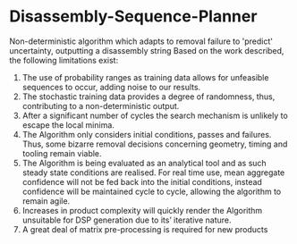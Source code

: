 # Disassembly-Sequence-Planner
Non-deterministic algorithm which adapts to removal failure to 'predict' uncertainty, outputting a disassembly string
Based on the work described, the following limitations exist:
1.	The use of probability ranges as training data allows for unfeasible sequences to occur, adding noise to our results. 
2.	The stochastic training data provides a degree of randomness, thus, contributing to a non-deterministic output.
3.	After a significant number of cycles the search mechanism is unlikely to escape the local minima.
4.	The Algorithm only considers initial conditions, passes and failures. Thus, some bizarre removal decisions concerning geometry, timing and tooling remain viable.
5.	The Algorithm is being evaluated as an analytical tool and as such steady state conditions are realised. For real time use, mean aggregate confidence will not be fed back into the initial conditions, instead confidence will be maintained cycle to cycle, allowing the algorithm to remain agile.
6.	Increases in product complexity will quickly render the Algorithm unsuitable for DSP generation due to its’ iterative nature.
7.  A great deal of matrix pre-processing is required for new products
